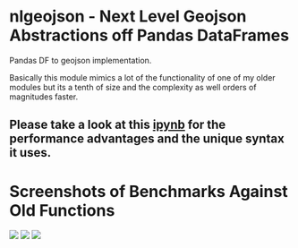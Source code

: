 # nlgeojson - Next Level Geojson Abstractions off Pandas DataFrames 
 Pandas DF to geojson implementation.

Basically this module mimics a lot of the functionality of one of my older modules but its a tenth of size and the complexity as well orders of magnitudes faster.

## Please take a look at this [ipynb](https://github.com/murphy214/nlgeojson/blob/master/demo.ipynb) for the performance advantages and the unique syntax it uses.



# Screenshots of Benchmarks Against Old Functions
![](https://cloud.githubusercontent.com/assets/10904982/18922836/44658e14-8578-11e6-90de-668237ab5ba9.png)
![](https://cloud.githubusercontent.com/assets/10904982/18922878/538c063e-8578-11e6-9ef1-050de21f26d3.png)
![](https://cloud.githubusercontent.com/assets/10904982/18922892/62d1aa5e-8578-11e6-84e7-511a683fd4f7.png)

